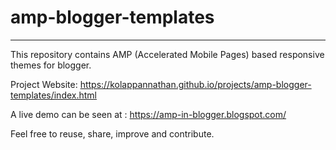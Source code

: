 # amp-blogger-templates
***

This repository contains AMP (Accelerated Mobile Pages) based responsive themes for blogger.

Project Website: https://kolappannathan.github.io/projects/amp-blogger-templates/index.html

A live demo can be seen at : https://amp-in-blogger.blogspot.com/

Feel free to reuse, share, improve and contribute.
